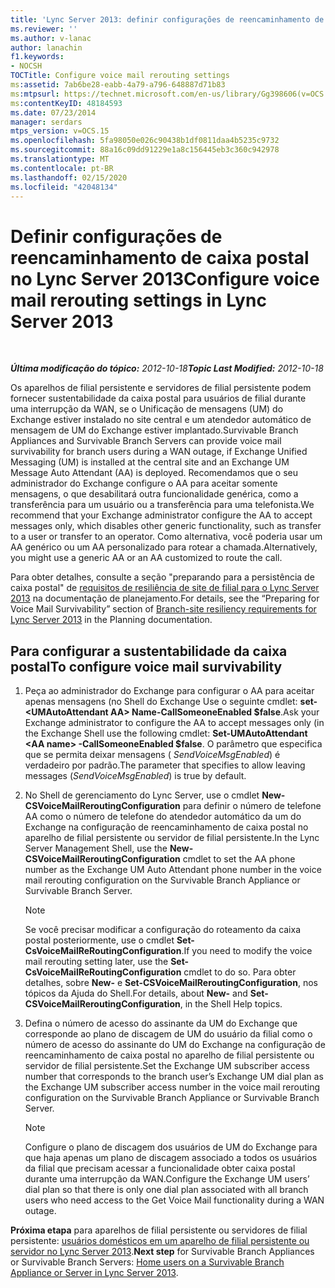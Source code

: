 ```yaml
---
title: 'Lync Server 2013: definir configurações de reencaminhamento de caixa postal'
ms.reviewer: ''
ms.author: v-lanac
author: lanachin
f1.keywords:
- NOCSH
TOCTitle: Configure voice mail rerouting settings
ms:assetid: 7ab6be28-eabb-4a79-a796-648887d71b83
ms:mtpsurl: https://technet.microsoft.com/en-us/library/Gg398606(v=OCS.15)
ms:contentKeyID: 48184593
ms.date: 07/23/2014
manager: serdars
mtps_version: v=OCS.15
ms.openlocfilehash: 5fa98050e026c90438b1df0811daa4b5235c9732
ms.sourcegitcommit: 88a16c09dd91229e1a8c156445eb3c360c942978
ms.translationtype: MT
ms.contentlocale: pt-BR
ms.lasthandoff: 02/15/2020
ms.locfileid: "42048134"
---
```

<div data-xmlns="http://www.w3.org/1999/xhtml">

<div class="topic" data-xmlns="http://www.w3.org/1999/xhtml" data-msxsl="urn:schemas-microsoft-com:xslt" data-cs="http://msdn.microsoft.com/">

<div data-asp="http://msdn2.microsoft.com/asp">

# <a name="configure-voice-mail-rerouting-settings-in-lync-server-2013"></a><span data-ttu-id="21bb6-102">Definir configurações de reencaminhamento de caixa postal no Lync Server 2013</span><span class="sxs-lookup"><span data-stu-id="21bb6-102">Configure voice mail rerouting settings in Lync Server 2013</span></span>

</div>

<div id="mainSection">

<div id="mainBody">

<span> </span>

<span data-ttu-id="21bb6-103">_**Última modificação do tópico:** 2012-10-18_</span><span class="sxs-lookup"><span data-stu-id="21bb6-103">_**Topic Last Modified:** 2012-10-18_</span></span>

<span data-ttu-id="21bb6-104">Os aparelhos de filial persistente e servidores de filial persistente podem fornecer sustentabilidade da caixa postal para usuários de filial durante uma interrupção da WAN, se o Unificação de mensagens (UM) do Exchange estiver instalado no site central e um atendedor automático de mensagem de UM do Exchange estiver implantado.</span><span class="sxs-lookup"><span data-stu-id="21bb6-104">Survivable Branch Appliances and Survivable Branch Servers can provide voice mail survivability for branch users during a WAN outage, if Exchange Unified Messaging (UM) is installed at the central site and an Exchange UM Message Auto Attendant (AA) is deployed.</span></span> <span data-ttu-id="21bb6-105">Recomendamos que o seu administrador do Exchange configure o AA para aceitar somente mensagens, o que desabilitará outra funcionalidade genérica, como a transferência para um usuário ou a transferência para uma telefonista.</span><span class="sxs-lookup"><span data-stu-id="21bb6-105">We recommend that your Exchange administrator configure the AA to accept messages only, which disables other generic functionality, such as transfer to a user or transfer to an operator.</span></span> <span data-ttu-id="21bb6-106">Como alternativa, você poderia usar um AA genérico ou um AA personalizado para rotear a chamada.</span><span class="sxs-lookup"><span data-stu-id="21bb6-106">Alternatively, you might use a generic AA or an AA customized to route the call.</span></span>

<span data-ttu-id="21bb6-107">Para obter detalhes, consulte a seção "preparando para a persistência de caixa postal" de [requisitos de resiliência de site de filial para o Lync Server 2013](lync-server-2013-branch-site-resiliency-requirements.md) na documentação de planejamento.</span><span class="sxs-lookup"><span data-stu-id="21bb6-107">For details, see the “Preparing for Voice Mail Survivability” section of [Branch-site resiliency requirements for Lync Server 2013](lync-server-2013-branch-site-resiliency-requirements.md) in the Planning documentation.</span></span>

<div>

## <a name="to-configure-voice-mail-survivability"></a><span data-ttu-id="21bb6-108">Para configurar a sustentabilidade da caixa postal</span><span class="sxs-lookup"><span data-stu-id="21bb6-108">To configure voice mail survivability</span></span>

1.  <span data-ttu-id="21bb6-109">Peça ao administrador do Exchange para configurar o AA para aceitar apenas mensagens (no Shell do Exchange Use o seguinte cmdlet: **set- \<UMAutoAttendant AA\> Name-CallSomeoneEnabled $false**.</span><span class="sxs-lookup"><span data-stu-id="21bb6-109">Ask your Exchange administrator to configure the AA to accept messages only (in the Exchange Shell use the following cmdlet: **Set-UMAutoAttendant \<AA name\> -CallSomeoneEnabled $false**.</span></span> <span data-ttu-id="21bb6-110">O parâmetro que especifica que se permita deixar mensagens ( *SendVoiceMsgEnabled*) é verdadeiro por padrão.</span><span class="sxs-lookup"><span data-stu-id="21bb6-110">The parameter that specifies to allow leaving messages (*SendVoiceMsgEnabled*) is true by default.</span></span>

2.  <span data-ttu-id="21bb6-111">No Shell de gerenciamento do Lync Server, use o cmdlet **New-CSVoiceMailReroutingConfiguration** para definir o número de telefone AA como o número de telefone do atendedor automático da um do Exchange na configuração de reencaminhamento de caixa postal no aparelho de filial persistente ou servidor de filial persistente.</span><span class="sxs-lookup"><span data-stu-id="21bb6-111">In the Lync Server Management Shell, use the **New-CSVoiceMailReroutingConfiguration** cmdlet to set the AA phone number as the Exchange UM Auto Attendant phone number in the voice mail rerouting configuration on the Survivable Branch Appliance or Survivable Branch Server.</span></span>
    
    <div>
    

    > [!NOTE]  
    > <span data-ttu-id="21bb6-112">Se você precisar modificar a configuração do roteamento da caixa postal posteriormente, use o cmdlet <STRONG>Set-CsVoiceMailReRoutingConfiguration</STRONG>.</span><span class="sxs-lookup"><span data-stu-id="21bb6-112">If you need to modify the voice mail rerouting setting later, use the <STRONG>Set-CsVoiceMailReRoutingConfiguration</STRONG> cmdlet to do so.</span></span> <span data-ttu-id="21bb6-113">Para obter detalhes, sobre <STRONG>New-</STRONG> e <STRONG>Set-CSVoiceMailReroutingConfiguration</STRONG>, nos tópicos da Ajuda do Shell.</span><span class="sxs-lookup"><span data-stu-id="21bb6-113">For details, about <STRONG>New-</STRONG> and <STRONG>Set-CSVoiceMailReroutingConfiguration</STRONG>, in the Shell Help topics.</span></span>

    
    </div>

3.  <span data-ttu-id="21bb6-114">Defina o número de acesso do assinante da UM do Exchange que corresponde ao plano de discagem de UM do usuário da filial como o número de acesso do assinante do UM do Exchange na configuração de reencaminhamento de caixa postal no aparelho de filial persistente ou servidor de filial persistente.</span><span class="sxs-lookup"><span data-stu-id="21bb6-114">Set the Exchange UM subscriber access number that corresponds to the branch user’s Exchange UM dial plan as the Exchange UM subscriber access number in the voice mail rerouting configuration on the Survivable Branch Appliance or Survivable Branch Server.</span></span>
    
    <div>
    

    > [!NOTE]  
    > <span data-ttu-id="21bb6-115">Configure o plano de discagem dos usuários de UM do Exchange para que haja apenas um plano de discagem associado a todos os usuários da filial que precisam acessar a funcionalidade obter caixa postal durante uma interrupção da WAN.</span><span class="sxs-lookup"><span data-stu-id="21bb6-115">Configure the Exchange UM users’ dial plan so that there is only one dial plan associated with all branch users who need access to the Get Voice Mail functionality during a WAN outage.</span></span>

    
    </div>

<span data-ttu-id="21bb6-116">**Próxima etapa** para aparelhos de filial persistente ou servidores de filial persistente: [usuários domésticos em um aparelho de filial persistente ou servidor no Lync Server 2013](lync-server-2013-home-users-on-a-survivable-branch-appliance-or-server.md).</span><span class="sxs-lookup"><span data-stu-id="21bb6-116">**Next step** for Survivable Branch Appliances or Survivable Branch Servers: [Home users on a Survivable Branch Appliance or Server in Lync Server 2013](lync-server-2013-home-users-on-a-survivable-branch-appliance-or-server.md).</span></span>

</div>

</div>

<span> </span>

</div>

</div>

</div>

